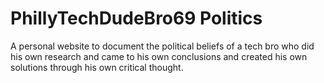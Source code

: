 # PhillyTechDudeBro69 Politics
A personal website to document the political beliefs of a tech bro who did his own research and came to his own conclusions and created his own solutions through his own critical thought.

